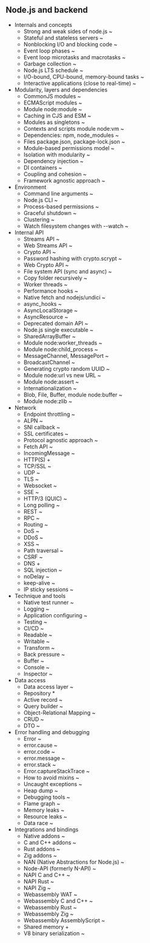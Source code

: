 ## Node.js and backend

- Internals and concepts
  - Strong and weak sides of node.js ~
  - Stateful and stateless servers ~
  - Nonblocking I/O and blocking code ~
  - Event loop phases ~
  - Event loop microtasks and macrotasks ~
  - Garbage collection ~
  - Node.js LTS schedule ~
  - I/O-bound, CPU-bound, memory-bound tasks ~
  - Interactive applications (close to real-time) ~
- Modularity, layers and dependencies
  - CommonJS modules ~
  - ECMAScript modules ~
  - Module node:module ~
  - Caching in CJS and ESM ~
  - Modules as singletons ~
  - Contexts and scripts module node:vm ~
  - Dependencies: npm, node_modules ~
  - Files package.json, package-lock.json ~
  - Module-based permissions model ~
  - Isolation with modularity ~
  - Dependency injection ~
  - DI containers ~
  - Coupling and cohesion ~
  - Framework agnostic approach ~
- Environment
  - Command line arguments ~
  - Node.js CLI ~
  - Process-based permissions ~
  - Graceful shutdown ~
  - Clustering ~
  - Watch filesystem changes with --watch ~
- Internal API
  - Streams API ~
  - Web Streams API ~
  - Crypto API ~
  - Password hashing with crypto.scrypt ~
  - Web Crypto API ~
  - File system API (sync and async) ~
  - Copy folder recursively ~
  - Worker threads ~
  - Performance hooks ~
  - Native fetch and nodejs/undici ~
  - async_hooks ~
  - AsyncLocalStorage ~
  - AsyncResource ~
  - Deprecated domain API ~
  - Node.js single executable ~
  - SharedArrayBuffer ~
  - Module node:worker_threads ~
  - Module node:child_process ~
  - MessageChannel, MessagePort ~
  - BroadcastChannel ~
  - Generating crypto random UUID ~
  - Module node:url vs new URL ~
  - Module node:assert ~
  - Internationalization ~
  - Blob, File, Buffer, module node:buffer ~
  - Module node:zlib ~
- Network
  - Endpoint throttling ~
  - ALPN ~
  - SNI callback ~
  - SSL certificates ~
  - Protocol agnostic approach ~
  - Fetch API ~
  - IncomingMessage ~
  - HTTP(S) +
  - TCP/SSL ~
  - UDP ~
  - TLS ~
  - Websocket ~
  - SSE ~
  - HTTP/3 (QUIC) ~
  - Long polling ~
  - REST ~
  - RPC ~
  - Routing ~
  - DoS ~
  - DDoS ~
  - XSS ~
  - Path traversal ~
  - CSRF ~
  - DNS +
  - SQL injection ~
  - noDelay ~
  - keep-alive ~
  - IP sticky sessions ~
- Technique and tools
  - Native test runner ~
  - Logging ~
  - Application configuring ~
  - Testing ~
  - CI/CD ~
  - Readable ~
  - Writable ~
  - Transform ~
  - Back pressure ~
  - Buffer ~
  - Console ~
  - Inspector ~
- Data access
  - Data access layer ~
  - Repository *
  - Active record ~
  - Query builder ~
  - Object-Relational Mapping ~
  - CRUD ~
  - DTO ~
- Error handling and debugging
  - Error ~
  - error.cause ~
  - error.code ~
  - error.message ~
  - error.stack ~
  - Error.captureStackTrace ~
  - How to avoid mixins ~
  - Uncaught exceptions ~
  - Heap dump ~
  - Debugging tools ~
  - Flame graph ~
  - Memory leaks ~
  - Resource leaks ~
  - Data race ~
- Integrations and bindings
  - Native addons ~
  - C and C++ addons ~
  - Rust addons ~
  - Zig addons ~
  - NAN (Native Abstractions for Node.js) ~
  - Node-API (formerly N-API) ~
  - NAPI C and C++ ~
  - NAPI Rust ~
  - NAPI Zig ~
  - Webassembly WAT ~
  - Webassembly C and C++ ~
  - Webassembly Rust ~
  - Webassembly Zig ~
  - Webassembly AssemblyScript ~
  - Shared memory +
  - V8 binary serialization ~